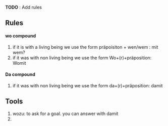 **TODO** : Add rules
## Rules
#### wo compound
1. if it is with a living being we use the form präpoisiton + wen/wem : mit wem?
2. if it was with non living being we use the form Wo+(r)+präposition: Womit
#### Da compound
1. if it was with non living being we use the form da+(r)+präposition: damit

## Tools

1. wozu: to ask for a goal. you can answer with damit
2. 